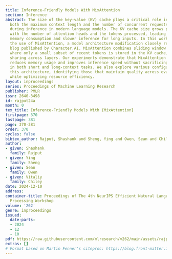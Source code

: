 ```yaml
---
title: Inference-Friendly Models With MixAttention
section: Inference
abstract: The size of the key-value (KV) cache plays a critical role in determining
  both the maximum context length and the number of concurrent requests supported
  during inference in modern language models. The KV cache size grows proportionally
  with the number of attention heads and the tokens processed, leading to increased
  memory consumption and slower inference for long inputs. In this work, we explore
  the use of MixAttention, a model architecture modification closely related to a
  blog published by Character.AI. MixAttention combines sliding window attention,
  where only a small subset of recent tokens is stored in the KV cache, with KV cache
  sharing across layers. Our experiments demonstrate that MixAttention significantly
  reduces memory usage and improves inference speed without sacrificing model performance
  in both short and long-context tasks. We also explore various configurations of
  this architecture, identifying those that maintain quality across evaluation metrics
  while optimizing resource efficiency.
layout: inproceedings
series: Proceedings of Machine Learning Research
publisher: PMLR
issn: 2640-3498
id: rajput24a
month: 0
tex_title: Inference-Friendly Models With {MixAttention}
firstpage: 370
lastpage: 381
page: 370-381
order: 370
cycles: false
bibtex_author: Rajput, Shashank and Sheng, Ying and Owen, Sean and Chiley, Vitaliy
author:
- given: Shashank
  family: Rajput
- given: Ying
  family: Sheng
- given: Sean
  family: Owen
- given: Vitaliy
  family: Chiley
date: 2024-12-10
address:
container-title: Proceedings of The 4th NeurIPS Efficient Natural Language and Speech
  Processing Workshop
volume: '262'
genre: inproceedings
issued:
  date-parts:
  - 2024
  - 12
  - 10
pdf: https://raw.githubusercontent.com/mlresearch/v262/main/assets/rajput24a/rajput24a.pdf
extras: []
# Format based on Martin Fenner's citeproc: https://blog.front-matter.io/posts/citeproc-yaml-for-bibliographies/
---
```

